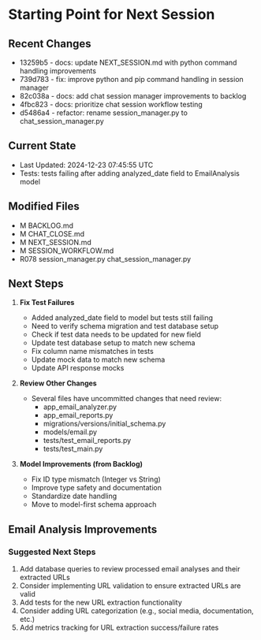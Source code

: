# Starting Point for Next Session

## Recent Changes
- 13259b5 - docs: update NEXT_SESSION.md with python command handling improvements
- 739d783 - fix: improve python and pip command handling in session manager
- 82c038a - docs: add chat session manager improvements to backlog
- 4fbc823 - docs: prioritize chat session workflow testing
- d5486a4 - refactor: rename session_manager.py to chat_session_manager.py

## Current State
- Last Updated: 2024-12-23 07:45:55 UTC
- Tests: tests failing after adding analyzed_date field to EmailAnalysis model

## Modified Files
- M	BACKLOG.md
- M	CHAT_CLOSE.md
- M	NEXT_SESSION.md
- M	SESSION_WORKFLOW.md
- R078	session_manager.py	chat_session_manager.py

## Next Steps
1. **Fix Test Failures**
   - Added analyzed_date field to model but tests still failing
   - Need to verify schema migration and test database setup
   - Check if test data needs to be updated for new field
   - Update test database setup to match new schema
   - Fix column name mismatches in tests
   - Update mock data to match new schema
   - Update API response mocks

2. **Review Other Changes**
   - Several files have uncommitted changes that need review:
     - app_email_analyzer.py
     - app_email_reports.py
     - migrations/versions/initial_schema.py
     - models/email.py
     - tests/test_email_reports.py
     - tests/test_main.py

3. **Model Improvements (from Backlog)**
   - Fix ID type mismatch (Integer vs String)
   - Improve type safety and documentation
   - Standardize date handling
   - Move to model-first schema approach

## Email Analysis Improvements

### Suggested Next Steps
1. Add database queries to review processed email analyses and their extracted URLs
2. Consider implementing URL validation to ensure extracted URLs are valid
3. Add tests for the new URL extraction functionality
4. Consider adding URL categorization (e.g., social media, documentation, etc.)
5. Add metrics tracking for URL extraction success/failure rates